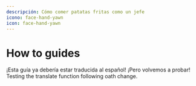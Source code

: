 ```yaml
---
descripción: Cómo comer patatas fritas como un jefe
icono: face-hand-yawn
icon: face-hand-yawn
---
```


# How to guides

¡Esta guía ya debería estar traducida al español! ¡Pero volvemos a probar! Testing the translate function following oath change.

